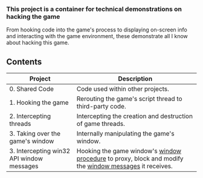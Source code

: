 ### This project is a container for technical demonstrations on hacking the game
From hooking code into the game's process to displaying on-screen info 
and interacting with the game environment, these demonstrate all I know
about hacking this game.

## Contents

| Project                                   | Description                                                                                                                                                                                                                                                      |
|-------------------------------------------|------------------------------------------------------------------------------------------------------------------------------------------------------------------------------------------------------------------------------------------------------------------|
| 0. Shared Code                            | Code used within other projects.                                                                                                                                                                                                                                 |
| 1. Hooking the game                       | Rerouting the game's script thread to third-party code.                                                                                                                                                                                                          |
| 2. Intercepting threads                   | Intercepting the creation and destruction of game threads.                                                                                                                                                                                                       |
| 3. Taking over the game's window          | Internally manipulating the game's window.                                                                                                                                                                                                                       |
| 3. Intercepting win32 API window messages | Hooking the game window's [window procedure](https://learn.microsoft.com/en-us/windows/win32/winmsg/window-procedures) to proxy, block and modify the [window messages](https://learn.microsoft.com/en-us/windows/win32/learnwin32/window-messages) it receives. |
